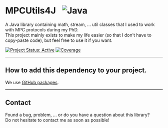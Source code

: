 # MPCUtils4J &nbsp; ![Java](https://img.shields.io/badge/java-%23ED8B00.svg?style=for-the-badge&logo=java&logoColor=white)
A Java library containing math, stream, ... util classes that I used to work with MPC protocols during my PhD.
<br>This project mainly exists to make my life easier (so that I don't have to copy-paste code), but feel free to use it if you want.

[![Project Status: Active](https://www.repostatus.org/badges/latest/active.svg)](https://www.repostatus.org/#active)
[![Coverage](https://badgen.net/badge/coverage/92%25/green)](https://badgen.net/badge/coverage/92%25/green)

***

## How to add this dependency to your project.

We use <a href="https://github.com/pvriel/MPCUtils4J/packages/">GitHub packages</a>.

***

## Contact

Found a bug, problem, ... or do you have a question about this library?
<br>Do not hesitate to contact me as soon as possible!
